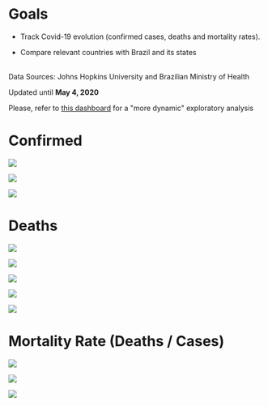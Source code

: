 # Goals
  
* Track Covid-19 evolution (confirmed cases, deaths and mortality rates). 

* Compare relevant countries with Brazil and its states
<br/><br/>

Data Sources: Johns Hopkins University and Brazilian Ministry of Health

Updated until **May 4, 2020**

Please, refer to [this dashboard](https://jgassen.shinyapps.io/tidycovid19/) for a "more dynamic" exploratory analysis
        
    
# Confirmed

![](img/confirmed_total.png) 

![](img/confirmed_detail.png)

![](img/confirmed_compare.png) 

# Deaths

![](img/deaths_total.png) 

![](img/deaths_detail.png)

![](img/deaths_compare.png) 

![](img/deaths_new.png)

![](img/deaths_new_brazil.png) 

# Mortality Rate (Deaths / Cases)

![](img/mortality_total.png) 

![](img/mortality_detail.png)

![](img/mortality_brazil.png)


